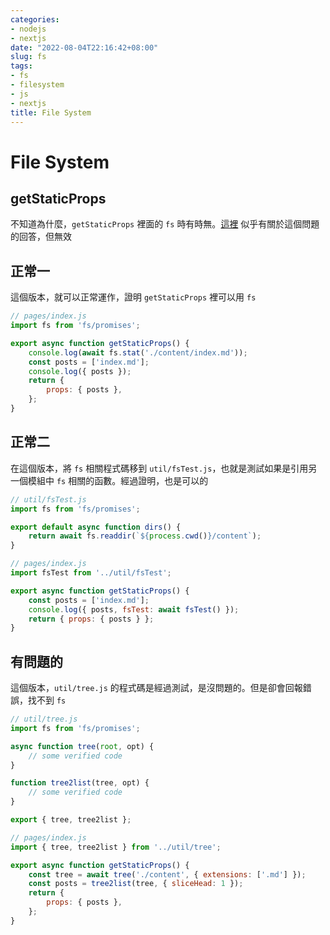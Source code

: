 ```yaml
---
categories:
- nodejs
- nextjs
date: "2022-08-04T22:16:42+08:00"
slug: fs
tags:
- fs
- filesystem
- js
- nextjs
title: File System
---
```


# File System

## getStaticProps

不知道為什麼，`getStaticProps` 裡面的 `fs` 時有時無。[這裡](https://github.com/vercel/next.js/discussions/12124) 似乎有關於這個問題的回答，但無效

## 正常一

這個版本，就可以正常運作，證明 `getStaticProps` 裡可以用 `fs`

```javascript
// pages/index.js
import fs from 'fs/promises';

export async function getStaticProps() {
	console.log(await fs.stat('./content/index.md'));
	const posts = ['index.md'];
	console.log({ posts });
	return {
		props: { posts },
	};
}
```

## 正常二

在這個版本，將 `fs` 相關程式碼移到 `util/fsTest.js`，也就是測試如果是引用另一個模組中 `fs` 相關的函數。經過證明，也是可以的

```javascript
// util/fsTest.js
import fs from 'fs/promises';

export default async function dirs() {
	return await fs.readdir(`${process.cwd()}/content`);
}
```

```javascript
// pages/index.js
import fsTest from '../util/fsTest';

export async function getStaticProps() {
	const posts = ['index.md'];
	console.log({ posts, fsTest: await fsTest() });
	return { props: { posts } };
}
```

## 有問題的

這個版本，`util/tree.js` 的程式碼是經過測試，是沒問題的。但是卻會回報錯誤，找不到 `fs`

```javascript
// util/tree.js
import fs from 'fs/promises';

async function tree(root, opt) {
	// some verified code
}

function tree2list(tree, opt) {
	// some verified code
}

export { tree, tree2list };
```

```javascript
// pages/index.js
import { tree, tree2list } from '../util/tree';

export async function getStaticProps() {
	const tree = await tree('./content', { extensions: ['.md'] });
	const posts = tree2list(tree, { sliceHead: 1 });
	return {
		props: { posts },
	};
}
```
